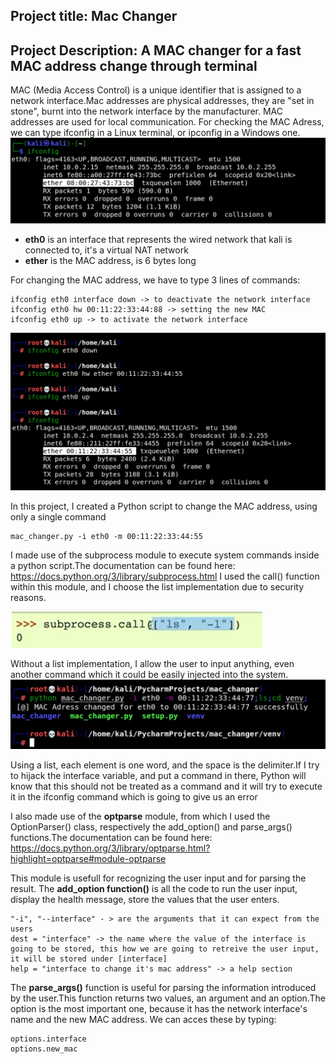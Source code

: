 

## Project title: Mac Changer
## Project Description: A MAC changer for a fast MAC address change through terminal


MAC (Media Access Control) is a unique identifier that is assigned to a network interface.Mac addresses are physical addresses, they are "set in stone", burnt into the network interface by the manufacturer.
MAC addresses are used for local communication.
For checking the MAC Adress, we can type ifconfig in a Linux terminal, or ipconfig in a Windows one.
![Image](p1.png)

- **eth0** is an interface that represents the wired network that kali is connected to, it's a virtual NAT network
- **ether** is the MAC address, is 6 bytes long

For changing the MAC address, we have to type 3 lines of commands:
``` 
ifconfig eth0 interface down -> to deactivate the network interface
ifconfig eth0 hw 00:11:22:33:44:88 -> setting the new MAC
ifconfig eth0 up -> to activate the network interface
``` 
![Image](p2.png)

In this project, I created a Python script to change the MAC address, using only a single command
```
mac_changer.py -i eth0 -m 00:11:22:33:44:55
```
I made use of the subprocess module to execute system commands inside a python script.The documentation can be found here: https://docs.python.org/3/library/subprocess.html
I used the call() function within this module, and I choose the list implementation due to security reasons.

![Image](6.png)

Without a list implementation, I allow the user to input anything, even another command which it could be easily injected into the system.
![Image](p3.png)

Using a list, each element is one word, and the space is the delimiter.If I try to hijack the interface variable, and put a command in there, Python will know that this should not be treated as a command and it will try to execute it in the ifconfig command which is going to give us an error

I also made use of the **optparse** module, from which I used the OptionParser() class, respectively the add_option() and parse_args() functions.The documentation can be found here:
https://docs.python.org/3/library/optparse.html?highlight=optparse#module-optparse

This module is usefull for recognizing the user input and for parsing the result.
The **add_option function()** is all the code to run the user input, display the health message, store the values that the user enters.
```
"-i", "--interface" - > are the arguments that it can expect from the users
dest = "interface" -> the name where the value of the interface is going to be stored, this how we are going to retreive the user input, it will be stored under [interface]
help = "interface to change it's mac address" -> a help section
```
The **parse_args()** function is useful for parsing the information introduced by the user.This function returns two values, an argument and an option.The option is the most important one, because it has the network interface's name and the new MAC address.
We can acces these by typing:
```
options.interface
options.new_mac
```
